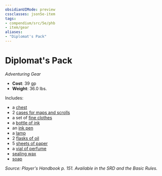 ```yaml
---
obsidianUIMode: preview
cssclasses: json5e-item
tags:
- compendium/src/5e/phb
- item/gear
aliases: 
- "Diplomat's Pack"
---
```

# Diplomat's Pack
*Adventuring Gear*  

- **Cost**: 39 gp
- **Weight**: 36.0 lbs.

Includes:

- a [chest](z_compendium/items/chest.md)  
- 2 [cases for maps and scrolls](z_compendium/items/map-or-scroll-case.md)  
- a set of [fine clothes](z_compendium/items/fine-clothes.md)  
- a [bottle of ink](z_compendium/items/ink-1-ounce-bottle.md)  
- an [ink pen](z_compendium/items/ink-pen.md)  
- a [lamp](z_compendium/items/lamp.md)  
- 2 [flasks of oil](z_compendium/items/oil-flask.md)  
- 5 [sheets of paper](z_compendium/items/paper-one-sheet.md)  
- a [vial of perfume](z_compendium/items/perfume-vial.md)  
- [sealing wax](z_compendium/items/sealing-wax.md)  
- [soap](z_compendium/items/soap.md)  

*Source: Player's Handbook p. 151. Available in the SRD and the Basic Rules.*